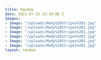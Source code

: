 ```yaml
---
title: Random
date: 2021-07-25 22:10:00 Z
Images:
- Image: "/uploads/Mady%20Stripes%201.jpg"
- Image: "/uploads/Mady%20Stripes%201.jpg"
- Image: "/uploads/Mady%20Stripes%201.jpg"
- Image: "/uploads/Mady%20Stripes%201.jpg"
- Image: "/uploads/Mady%20Stripes%201.jpg"
- Image: "/uploads/Mady%20Stripes%201.jpg"
layout: random
---
```


